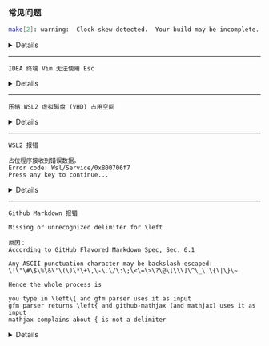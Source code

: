 
### 常见问题

```bash
make[2]: warning:  Clock skew detected.  Your build may be incomplete.
```

<details>

<!-- <summary>  </summary> -->

```bash
$ touch * # 无效
```

```
两系统时间不一致，顾同步时间
```

```bash
$ sudo ntpdate ntp.sjtu.edu.cn
$ sudo hwclock --localtime --systohc
```

</details>


---


```
IDEA 终端 Vim 无法使用 Esc
```

<details>

```
找到按键映射

Plug-ins -> Terminal -> Switch Focus To Editor
( -> 将焦点切换到编辑器 )

删除该按键绑定
```

</details>

---

```
压缩 WSL2 虚拟磁盘 (VHD) 占用空间
```

<details>

```powershell
wsl --shutdown
diskpart
# open window Diskpart
select vdisk file="C:\WSL-Distros\…\ext4.vhdx"
attach vdisk readonly
compact vdisk
detach vdisk
exit
```

</details>

---

```
WSL2 报错

占位程序接收到错误数据。
Error code: Wsl/Service/0x800706f7
Press any key to continue...
```

<details>

```powershell
sudo netsh winsock reset
```

</details>

---


```
Github Markdown 报错

Missing or unrecognized delimiter for \left

原因：
According to GitHub Flavored Markdown Spec, Sec. 6.1

Any ASCII punctuation character may be backslash-escaped:
\!\"\#\$\%\&\'\(\)\*\+\,\-\.\/\:\;\<\=\>\?\@\[\\\]\^\_\`\{\|\}\~

Hence the whole process is

you type in \left\{ and gfm parser uses it as input
gfm parser returns \left{ and github-mathjax (and mathjax) uses it as input
mathjax complains about { is not a delimiter
```
<details>

```
用空格隔开 -> \left \{
```

</details>






